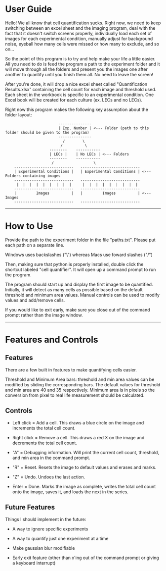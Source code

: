 # User Guide

Hello! We all know that cell quantification sucks. Right now, we need to keep switching between an excel sheet and the imaging program, deal with the fact that it doesn't switch screens properly, individually load each set of images for each experimental condition, manually adjust for background noise, eyeball how many cells were missed or how many to exclude, and so on...

So the point of this program is to try and help make your life a little easier. All you need to do is feed the program a path to the experiment folder and it will move through all the folders and present you the images one after another to quantify until you finish them all. No need to leave the screen!

After you're done, it will drop a nice excel sheet called "Quantification Results.xlsx" containing the cell count for each image and threshold used. Each sheet in the workbook is specific to an experimental condition. One Excel book will be created for each culture (ex. LECs and no LECs). 

Right now this program makes the following key assumption about the folder layout:

                            ---------------
                            | Exp. Number | <--- Folder (path to this folder should be given to the program)
                            ---------------
                              /        \
                             /          \
                        --------    -----------
                        | LECs |    | No LECs | <--- Folders
                        --------    -----------
                         /                  \ 
        ---------------------------   ---------------------------
        | Experimental Conditions |   | Experimental Conditions | <--- Folders containing images
        ---------------------------   ---------------------------
         |  |  |  |  |  |  |  |  |     |  |  |  |  |  |  |  |  |  
        ---------------------------   --------------------------- 
        |         Images          |   |         Images          | <--- Images 
        ---------------------------   --------------------------- 

---

# How to Use

Provide the path to the experiment folder in the file "paths.txt". Please put each path on a separate line. 

Windows uses backslashes ("\\") whereas Macs use foward slashes ("/")

Then, making sure that python is properly installed, double click the shortcut labeled "cell quantifier". It will open up a command prompt to run the program. 

The program should start up and display the first image to be quantified. Initially, it will detect as many cells as possible based on the default threshold and minimum area values. Manual controls can be used to modify values and add/remove cells. 

If you would like to exit early, make sure you close out of the command prompt rather than the image window. 

---

# Features and Controls

## Features

There are a few built in features to make quantifying cells easier. 

Threshold and Minimum Area bars: threshold and min area values can be modified by sliding the corresponding bars. The default values for threshold and min area are 40 and 35 respectively. Minimum area is in pixels so the conversion from pixel to real life measurement should be calculated. 

## Controls

* Left click =  Add a cell. This draws a blue circle on the image and increments the total cell count.

* Right click = Remove a cell. This draws a red X on the image and decrements the total cell count.

* "A" = Debugging information. Will print the current cell count, threshold, and min area in the command prompt. 

* "R" = Reset. Resets the image to default values and erases and marks. 

* "Z" = Undo. Undoes the last action.

* Enter = Done. Marks the image as complete, writes the total cell count onto the image, saves it, and loads the next in the series. 

## Future Features

Things I should implement in the future:

* A way to ignore specific experiments

* A way to quantify just one experiment at a time

* Make gaussian blur modifiable

* Early exit feature (other than x'ing out of the command prompt or giving a keyboard interrupt)



